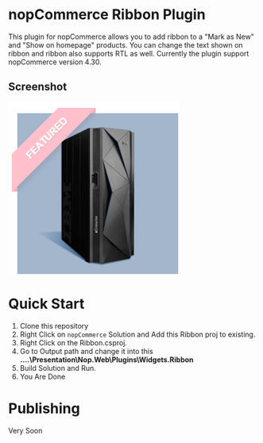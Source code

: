 

 # nopCommerce Ribbon Plugin
This plugin for nopCommerce allows you to add ribbon to a "Mark as New" and "Show on homepage" products. You can change the text shown on ribbon and ribbon also supports RTL as well. Currently the plugin support nopCommerce version 4.30.

## Screenshot 
![Screenshots](/_docs/logo.jpg )

# <a name="quick-start"></a>Quick Start
1. Clone this repository
2. Right Click on `nopCommerce` Solution and Add this Ribbon proj to existing.
3. Right Click on the Ribbon.csproj.
4. Go to Output path and change it into this **..\..\Presentation\Nop.Web\Plugins\Widgets.Ribbon**
5. Build Solution and Run.
6. You Are Done

# Publishing
Very Soon 
 
